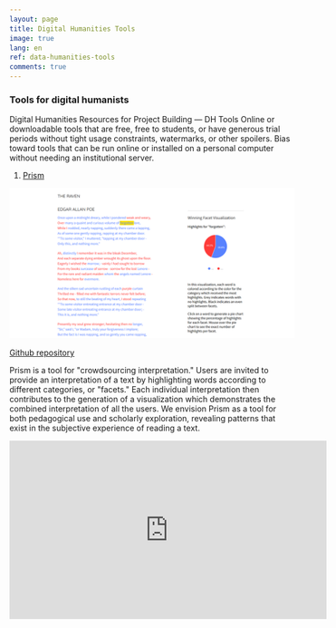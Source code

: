 ```yaml
---
layout: page
title: Digital Humanities Tools
image: true
lang: en
ref: data-humanities-tools
comments: true
---
```

 <h3 class="hover-underline-animation" id="books">Tools for digital humanists </h3>

Digital Humanities Resources for Project Building  — DH Tools
Online or downloadable tools that are free, free to students, or have generous trial periods without tight usage constraints, watermarks, or other spoilers.  Bias toward tools that can be run online or installed on a personal computer without needing an institutional server.

1. [Prism](http://prism.scholarslab.org/)

![](/assets/images/posts/prism-the-raven.png)

[Github repository](https://github.com/scholarslab/prism)

Prism is a tool for "crowdsourcing interpretation." Users are invited to provide an interpretation of a text by highlighting words according to different categories, or "facets." Each individual interpretation then contributes to the generation of a visualization which demonstrates the combined interpretation of all the users. We envision Prism as a tool for both pedagogical use and scholarly exploration, revealing patterns that exist in the subjective experience of reading a text.

<iframe width="560" height="315" src="https://www.youtube-nocookie.com/embed/AxHDcW15UBI?rel=0&amp;showinfo=0" frameborder="0" allow="autoplay; encrypted-media" allowfullscreen></iframe>
